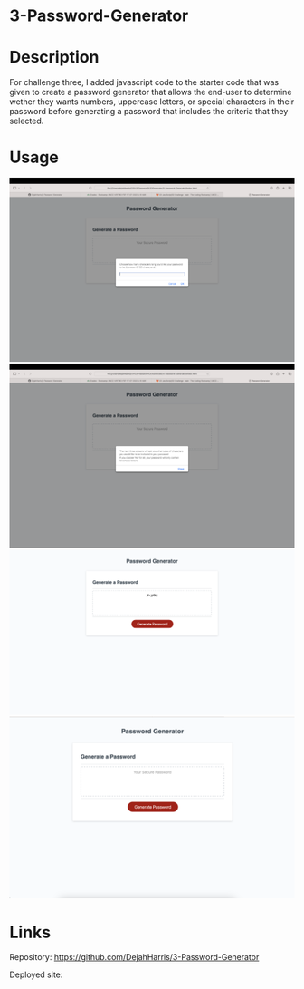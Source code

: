 # 3-Password-Generator
# Description
For challenge three, I added javascript code to the starter code that was given to create a password generator that allows the end-user to determine wether they wants numbers, uppercase letters, or special characters in their password before generating a password that includes the criteria that they selected. 

# Usage 
![Usage](/images/Screenshot%202022-12-03%20at%205.08.56%20PM.png "Screenshot 1")
![Usage](/images/Screenshot%202022-12-03%20at%205.09.29%20PM.png "Screenshot 2")
![Usage](/images/Screenshot%202022-12-03%20at%205.09.44%20PM.png "Screenshot 3")
![Usage](/images/Screenshot%202022-12-03%20at%205.10.30%20PM.png "Screenshot 4")

# Links
Repository: https://github.com/DejahHarris/3-Password-Generator

Deployed site: 